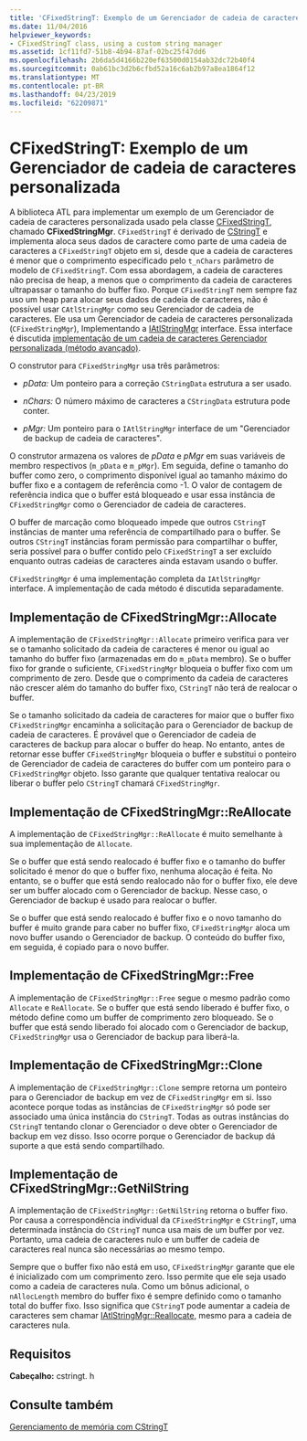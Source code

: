 ```yaml
---
title: 'CFixedStringT: Exemplo de um Gerenciador de cadeia de caracteres personalizada'
ms.date: 11/04/2016
helpviewer_keywords:
- CFixedStringT class, using a custom string manager
ms.assetid: 1cf11fd7-51b8-4b94-87af-02bc25f47dd6
ms.openlocfilehash: 2b6da5d4166b220ef63500d0154ab32dc72b40f4
ms.sourcegitcommit: 0ab61bc3d2b6cfbd52a16c6ab2b97a8ea1864f12
ms.translationtype: MT
ms.contentlocale: pt-BR
ms.lasthandoff: 04/23/2019
ms.locfileid: "62209871"
---
```

# <a name="cfixedstringt-example-of-a-custom-string-manager"></a>CFixedStringT: Exemplo de um Gerenciador de cadeia de caracteres personalizada

A biblioteca ATL para implementar um exemplo de um Gerenciador de cadeia de caracteres personalizada usado pela classe [CFixedStringT](../atl-mfc-shared/reference/cfixedstringt-class.md), chamado **CFixedStringMgr**. `CFixedStringT` é derivado de [CStringT](../atl-mfc-shared/reference/cstringt-class.md) e implementa aloca seus dados de caractere como parte de uma cadeia de caracteres a `CFixedStringT` objeto em si, desde que a cadeia de caracteres é menor que o comprimento especificado pelo `t_nChars` parâmetro de modelo de `CFixedStringT`. Com essa abordagem, a cadeia de caracteres não precisa de heap, a menos que o comprimento da cadeia de caracteres ultrapassar o tamanho do buffer fixo. Porque `CFixedStringT` nem sempre faz uso um heap para alocar seus dados de cadeia de caracteres, não é possível usar `CAtlStringMgr` como seu Gerenciador de cadeia de caracteres. Ele usa um Gerenciador de cadeia de caracteres personalizada (`CFixedStringMgr`), Implementando a [IAtlStringMgr](../atl-mfc-shared/reference/iatlstringmgr-class.md) interface. Essa interface é discutida [implementação de um cadeia de caracteres Gerenciador personalizada (método avançado)](../atl-mfc-shared/implementation-of-a-custom-string-manager-advanced-method.md).

O construtor para `CFixedStringMgr` usa três parâmetros:

- *pData:* Um ponteiro para a correção `CStringData` estrutura a ser usado.

- *nChars:* O número máximo de caracteres a `CStringData` estrutura pode conter.

- *pMgr:* Um ponteiro para o `IAtlStringMgr` interface de um "Gerenciador de backup de cadeia de caracteres".

O construtor armazena os valores de *pData* e *pMgr* em suas variáveis de membro respectivos (`m_pData` e `m_pMgr`). Em seguida, define o tamanho do buffer como zero, o comprimento disponível igual ao tamanho máximo do buffer fixo e a contagem de referência como -1. O valor de contagem de referência indica que o buffer está bloqueado e usar essa instância de `CFixedStringMgr` como o Gerenciador de cadeia de caracteres.

O buffer de marcação como bloqueado impede que outros `CStringT` instâncias de manter uma referência de compartilhado para o buffer. Se outros `CStringT` instâncias foram permissão para compartilhar o buffer, seria possível para o buffer contido pelo `CFixedStringT` a ser excluído enquanto outras cadeias de caracteres ainda estavam usando o buffer.

`CFixedStringMgr` é uma implementação completa da `IAtlStringMgr` interface. A implementação de cada método é discutida separadamente.

## <a name="implementation-of-cfixedstringmgrallocate"></a>Implementação de CFixedStringMgr::Allocate

A implementação de `CFixedStringMgr::Allocate` primeiro verifica para ver se o tamanho solicitado da cadeia de caracteres é menor ou igual ao tamanho do buffer fixo (armazenadas em do `m_pData` membro). Se o buffer fixo for grande o suficiente, `CFixedStringMgr` bloqueia o buffer fixo com um comprimento de zero. Desde que o comprimento da cadeia de caracteres não crescer além do tamanho do buffer fixo, `CStringT` não terá de realocar o buffer.

Se o tamanho solicitado da cadeia de caracteres for maior que o buffer fixo `CFixedStringMgr` encaminha a solicitação para o Gerenciador de backup de cadeia de caracteres. É provável que o Gerenciador de cadeia de caracteres de backup para alocar o buffer do heap. No entanto, antes de retornar esse buffer `CFixedStringMgr` bloqueia o buffer e substitui o ponteiro de Gerenciador de cadeia de caracteres do buffer com um ponteiro para o `CFixedStringMgr` objeto. Isso garante que qualquer tentativa realocar ou liberar o buffer pelo `CStringT` chamará `CFixedStringMgr`.

## <a name="implementation-of-cfixedstringmgrreallocate"></a>Implementação de CFixedStringMgr::ReAllocate

A implementação de `CFixedStringMgr::ReAllocate` é muito semelhante à sua implementação de `Allocate`.

Se o buffer que está sendo realocado é buffer fixo e o tamanho do buffer solicitado é menor do que o buffer fixo, nenhuma alocação é feita. No entanto, se o buffer que está sendo realocado não for o buffer fixo, ele deve ser um buffer alocado com o Gerenciador de backup. Nesse caso, o Gerenciador de backup é usado para realocar o buffer.

Se o buffer que está sendo realocado é buffer fixo e o novo tamanho do buffer é muito grande para caber no buffer fixo, `CFixedStringMgr` aloca um novo buffer usando o Gerenciador de backup. O conteúdo do buffer fixo, em seguida, é copiado para o novo buffer.

## <a name="implementation-of-cfixedstringmgrfree"></a>Implementação de CFixedStringMgr::Free

A implementação de `CFixedStringMgr::Free` segue o mesmo padrão como `Allocate` e `ReAllocate`. Se o buffer que está sendo liberado é buffer fixo, o método define como um buffer de comprimento zero bloqueado. Se o buffer que está sendo liberado foi alocado com o Gerenciador de backup, `CFixedStringMgr` usa o Gerenciador de backup para liberá-la.

## <a name="implementation-of-cfixedstringmgrclone"></a>Implementação de CFixedStringMgr::Clone

A implementação de `CFixedStringMgr::Clone` sempre retorna um ponteiro para o Gerenciador de backup em vez de `CFixedStringMgr` em si. Isso acontece porque todas as instâncias de `CFixedStringMgr` só pode ser associado uma única instância do `CStringT`. Todas as outras instâncias do `CStringT` tentando clonar o Gerenciador o deve obter o Gerenciador de backup em vez disso. Isso ocorre porque o Gerenciador de backup dá suporte a que está sendo compartilhado.

## <a name="implementation-of-cfixedstringmgrgetnilstring"></a>Implementação de CFixedStringMgr::GetNilString

A implementação de `CFixedStringMgr::GetNilString` retorna o buffer fixo. Por causa a correspondência individual da `CFixedStringMgr` e `CStringT`, uma determinada instância do `CStringT` nunca usa mais de um buffer por vez. Portanto, uma cadeia de caracteres nulo e um buffer de cadeia de caracteres real nunca são necessárias ao mesmo tempo.

Sempre que o buffer fixo não está em uso, `CFixedStringMgr` garante que ele é inicializado com um comprimento zero. Isso permite que ele seja usado como a cadeia de caracteres nula. Como um bônus adicional, o `nAllocLength` membro do buffer fixo é sempre definido como o tamanho total do buffer fixo. Isso significa que `CStringT` pode aumentar a cadeia de caracteres sem chamar [IAtlStringMgr::Reallocate](../atl-mfc-shared/reference/iatlstringmgr-class.md#reallocate), mesmo para a cadeia de caracteres nula.

## <a name="requirements"></a>Requisitos

**Cabeçalho:** cstringt. h

## <a name="see-also"></a>Consulte também

[Gerenciamento de memória com CStringT](../atl-mfc-shared/memory-management-with-cstringt.md)

